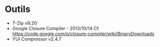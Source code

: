 Outils
======

* 7-Zip v9.20
* Google Closure Compiler - 2013/10/14
  Cf. https://code.google.com/p/closure-compiler/wiki/BinaryDownloads
* YUI Compressor v2.4.7

